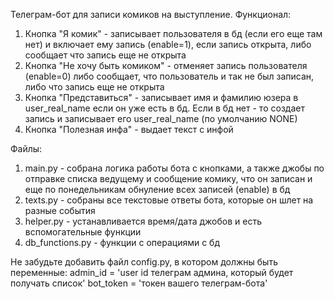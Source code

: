 Телеграм-бот для записи комиков на выступление.
Функционал:
1. Кнопка "Я комик" - записывает пользователя в бд (если его еще там нет) и включает ему запись (enable=1), если запись открыта, либо сообщает что запись еще не открыта
2. Кнопка "Не хочу быть комиком" - отменяет запись пользователя (enable=0) либо сообщает, что пользователь и так не был записан, либо что запись еще не открыта
3. Кнопка "Представиться" - записывает имя и фамилию юзера в user_real_name если он уже есть в бд. Если в бд нет - то создает запись и записывает его user_real_name (по умолчанию NONE)
4. Кнопка "Полезная инфа" - выдает текст с инфой

Файлы:

1. main.py - собрана логика работы бота с кнопками, а также джобы по отправке списка ведущему и сообщение комику, что он записан и еще по понедельникам обнуление всех записей (enable) в бд
2. texts.py - собраны все текстовые ответы бота, которые он шлет на разные события
3. helper.py - устанавливается время/дата джобов и есть вспомогательные функции
4. db_functions.py - функции с операциями с бд

Не забудьте добавить файл config.py, в котором должны быть переменные:
admin_id = 'user id телеграм админа, который будет получать список'
bot_token = 'токен вашего телеграм-бота'
